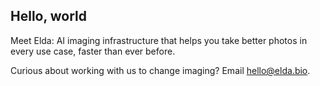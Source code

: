 ## Hello, world

Meet Elda: AI imaging infrastructure that helps you take better photos in every use case, faster than ever before.

Curious about working with us to change imaging? Email hello@elda.bio.
